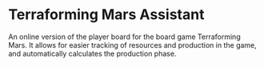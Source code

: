 # Terraforming Mars Assistant

An online version of the player board for the board game Terraforming Mars. It allows for easier tracking of resources and production in the game, and automatically calculates the production phase.